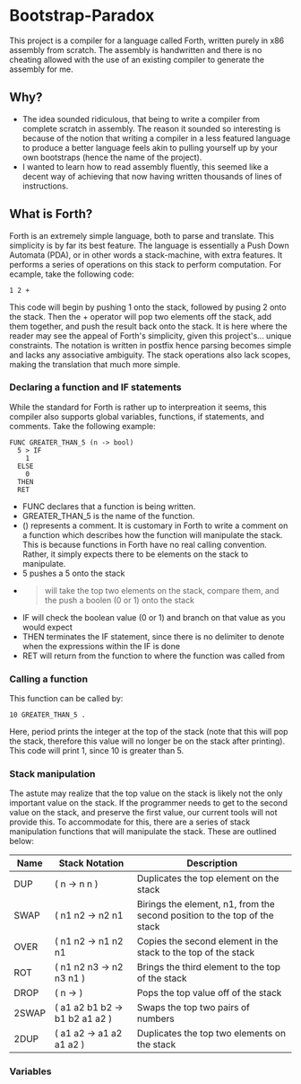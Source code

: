 # Bootstrap-Paradox
This project is a compiler for a language called Forth, written purely in x86 assembly from scratch. The assembly is handwritten and there is no cheating allowed with the use of an existing compiler to generate the assembly for me.

## Why?
- The idea sounded ridiculous, that being to write a compiler from complete scratch in assembly. The reason it sounded so interesting is because of the notion that writing a compiler in a less featured language to produce a better language feels akin to pulling yourself up by your own bootstraps (hence the name of the project). 
- I wanted to learn how to read assembly fluently, this seemed like a decent way of achieving that now having written thousands of lines of instructions.

## What is Forth?
Forth is an extremely simple language, both to parse and translate. This simplicity is by far its best feature. The language is essentially a Push Down Automata (PDA), or in other words a stack-machine, with extra features. It performs a series of operations on this stack to perform computation. For ecample, take the following code:
```
1 2 +
```
This code will begin by pushing 1 onto the stack, followed by pusing 2 onto the stack. Then the + operator will pop two elements off the stack, add them together, and push the result back onto the stack. It is here where the reader may see the appeal of Forth's simplicity, given this project's... unique constraints. The notation is written in postfix hence parsing becomes simple and lacks any associative ambiguity. The stack operations also lack scopes, making the translation that much more simple.

### Declaring a function and IF statements
While the standard for Forth is rather up to interpreation it seems, this compiler also supports global variables, functions, if statements, and comments. Take the following example:
```
FUNC GREATER_THAN_5 (n -> bool)
  5 > IF
    1
  ELSE
    0
  THEN
  RET
```
- FUNC declares that a function is being written.
- GREATER_THAN_5 is the name of the function.
- () represents a comment. It is customary in Forth to write a comment on a function which describes how the function will manipulate the stack. This is because functions in Forth have no real calling convention. Rather, it simply expects there to be elements on the stack to manipulate.
- 5 pushes a 5 onto the stack
- > will take the top two elements on the stack, compare them, and the push a boolen (0 or 1) onto the stack
- IF will check the boolean value (0 or 1) and branch on that value as you would expect
- THEN terminates the IF statement, since there is no delimiter to denote when the expressions within the IF is done
- RET will return from the function to where the function was called from

### Calling a function
This function can be called by:
```
10 GREATER_THAN_5 .
```
Here, period prints the integer at the top of the stack (note that this will pop the stack, therefore this value will no longer be on the stack after printing). This code will print 1, since 10 is greater than 5.

### Stack manipulation
The astute may realize that the top value on the stack is likely not the only important value on the stack. If the programmer needs to get to the second value on the stack, and preserve the first value, our current tools will not provide this. To accommodate for this, there are a series of stack manipulation functions that will manipulate the stack. These are outlined below:

| Name  | Stack Notation                 | Description                                                               |
|-------|--------------------------------|---------------------------------------------------------------------------|
| DUP   | ( n -> n n )                   | Duplicates the top element on the stack                                   |
| SWAP  | ( n1 n2 -> n2 n1               | Birings the element, n1, from the second position to the top of the stack |
| OVER  | ( n1 n2 -> n1 n2 n1            | Copies the second element in the stack to the top of the stack            |
| ROT   | ( n1 n2 n3 -> n2 n3 n1 )       | Brings the third element to the top of the stack                          |
| DROP  | ( n -> )                       | Pops the top value off of the stack                                       |
| 2SWAP | ( a1 a2 b1 b2 -> b1 b2 a1 a2 ) | Swaps the top two pairs of numbers                                        |
| 2DUP  | ( a1 a2 -> a1 a2 a1 a2 )       | Duplicates the top two elements on the stack                              |

### Variables
